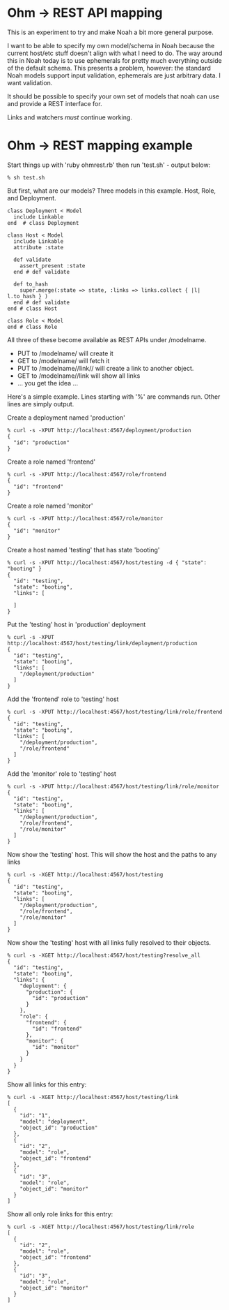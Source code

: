 # Ohm -> REST API mapping

This is an experiment to try and make Noah a bit more general purpose.

I want to be able to specify my own model/schema in Noah because the current
host/etc stuff doesn't align with what I need to do. The way around this in
Noah today is to use ephemerals for pretty much everything outside of the
default schema. This presents a problem, however: the standard Noah models
support input validation, ephemerals are just arbitrary data. I want validation.

It should be possible to specify your own set of models that noah can use and
provide a REST interface for.

Links and watchers *must* continue working.

# Ohm -> REST mapping example

Start things up with 'ruby ohmrest.rb' then run 'test.sh' - output below:

    % sh test.sh

But first, what are our models? Three models in this example. Host, Role, and Deployment.

    class Deployment < Model
      include Linkable
    end  # class Deployment

    class Host < Model
      include Linkable
      attribute :state

      def validate
        assert_present :state
      end # def validate

      def to_hash
        super.merge(:state => state, :links => links.collect { |l| l.to_hash } )
      end # def validate
    end # class Host

    class Role < Model
    end # class Role

All three of these become available as REST APIs under /modelname.

* PUT to /modelname/<id> will create it
* GET to /modelname/<id> will fetch it
* PUT to /modelname/<id>/link/<othermodel>/<otherid> will create a link to another object.
* GET to /modelname/<id>/link will show all links
* ... you get the idea ...

Here's a simple example. Lines starting with '%' are commands run. Other lines are simply output.

Create a deployment named 'production'
    
    % curl -s -XPUT http://localhost:4567/deployment/production
    {
      "id": "production"
    }
    
Create a role named 'frontend'
    
    % curl -s -XPUT http://localhost:4567/role/frontend
    {
      "id": "frontend"
    }
    
Create a role named 'monitor'
    
    % curl -s -XPUT http://localhost:4567/role/monitor
    {
      "id": "monitor"
    }
    
Create a host named 'testing' that has state 'booting'
    
    % curl -s -XPUT http://localhost:4567/host/testing -d { "state": "booting" }
    {
      "id": "testing",
      "state": "booting",
      "links": [
    
      ]
    }
    
Put the 'testing' host in 'production' deployment
    
    % curl -s -XPUT http://localhost:4567/host/testing/link/deployment/production
    {
      "id": "testing",
      "state": "booting",
      "links": [
        "/deployment/production"
      ]
    }
    
Add the 'frontend' role to 'testing' host
    
    % curl -s -XPUT http://localhost:4567/host/testing/link/role/frontend
    {
      "id": "testing",
      "state": "booting",
      "links": [
        "/deployment/production",
        "/role/frontend"
      ]
    }
    
Add the 'monitor' role to 'testing' host
    
    % curl -s -XPUT http://localhost:4567/host/testing/link/role/monitor
    {
      "id": "testing",
      "state": "booting",
      "links": [
        "/deployment/production",
        "/role/frontend",
        "/role/monitor"
      ]
    }
    
Now show the 'testing' host. This will show the host and the paths to any links
    
    % curl -s -XGET http://localhost:4567/host/testing
    {
      "id": "testing",
      "state": "booting",
      "links": [
        "/deployment/production",
        "/role/frontend",
        "/role/monitor"
      ]
    }
    
Now show the 'testing' host with all links fully resolved to their objects.
    
    % curl -s -XGET http://localhost:4567/host/testing?resolve_all
    {
      "id": "testing",
      "state": "booting",
      "links": {
        "deployment": {
          "production": {
            "id": "production"
          }
        },
        "role": {
          "frontend": {
            "id": "frontend"
          },
          "monitor": {
            "id": "monitor"
          }
        }
      }
    }
    
Show all links for this entry:
    
    % curl -s -XGET http://localhost:4567/host/testing/link
    [
      {
        "id": "1",
        "model": "deployment",
        "object_id": "production"
      },
      {
        "id": "2",
        "model": "role",
        "object_id": "frontend"
      },
      {
        "id": "3",
        "model": "role",
        "object_id": "monitor"
      }
    ]
    
Show all only role links for this entry:
    
    % curl -s -XGET http://localhost:4567/host/testing/link/role
    [
      {
        "id": "2",
        "model": "role",
        "object_id": "frontend"
      },
      {
        "id": "3",
        "model": "role",
        "object_id": "monitor"
      }
    ]
    
